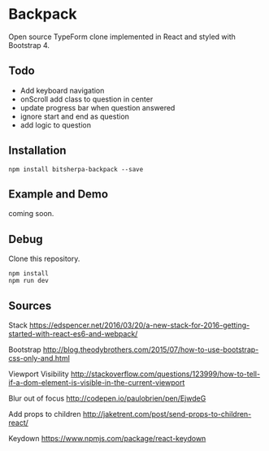 # Backpack

Open source TypeForm clone implemented in React and styled with Bootstrap 4.

## Todo

* Add keyboard navigation
* onScroll add class to question in center
* update progress bar when question answered
* ignore start and end as question
* add logic to question

## Installation

    npm install bitsherpa-backpack --save

## Example and Demo

coming soon.

## Debug

Clone this repository.

    npm install
    npm run dev

## Sources

Stack
https://edspencer.net/2016/03/20/a-new-stack-for-2016-getting-started-with-react-es6-and-webpack/

Bootstrap
http://blog.theodybrothers.com/2015/07/how-to-use-bootstrap-css-only-and.html

Viewport Visibility
http://stackoverflow.com/questions/123999/how-to-tell-if-a-dom-element-is-visible-in-the-current-viewport

Blur out of focus
http://codepen.io/paulobrien/pen/EjwdeG

Add props to children
http://jaketrent.com/post/send-props-to-children-react/

Keydown
https://www.npmjs.com/package/react-keydown

